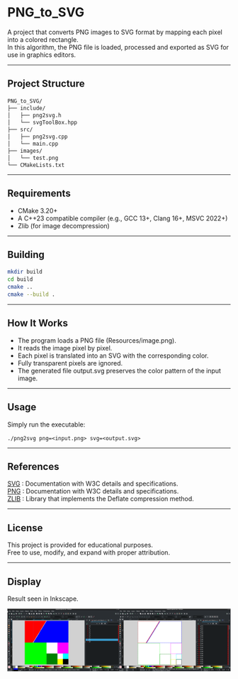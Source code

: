 # PNG_to_SVG

A project that converts PNG images to SVG format by mapping each pixel into a colored rectangle.<br>
In this algorithm, the PNG file is loaded, processed and exported as SVG for use in graphics editors.

---

## Project Structure

```
PNG_to_SVG/
├── include/
│   ├── png2svg.h
│   └── svgToolBox.hpp
├── src/
│   ├── png2svg.cpp
│   └── main.cpp
├── images/
│   └── test.png
└── CMakeLists.txt
```

---

## Requirements

- CMake 3.20+
- A C++23 compatible compiler (e.g., GCC 13+, Clang 16+, MSVC 2022+)
- Zlib (for image decompression)

---

## Building

```bash
mkdir build
cd build
cmake ..
cmake --build .
```

---

## How It Works

- The program loads a PNG file (Resources/image.png).
- It reads the image pixel by pixel.
- Each pixel is translated into an SVG <rect> with the corresponding color.
- Fully transparent pixels are ignored.
- The generated file output.svg preserves the color pattern of the input image.

---

## Usage

Simply run the executable:
```
./png2svg png=<input.png> svg=<output.svg>
```

---

## References

[SVG](https://www.w3.org/TR/SVG2/) : Documentation with W3C details and specifications.</br>
[PNG](https://www.w3.org/TR/png/) : Documentation with W3C details and specifications.</br>
[ZLIB](http://zlib.net/) : Library that implements the Deflate compression method.</br>

---

## License

This project is provided for educational purposes.<br>
Free to use, modify, and expand with proper attribution.

---

## Display

Result seen in Inkscape.<br>

![display](https://github.com/jpenrici/PNG_to_SVG/blob/main/display/display_inkscape.png)

